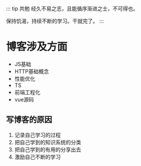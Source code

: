 ::: tip 共勉
经久不易之志，且能循序渐进之士，不可得也。 
   
保持饥渴，持续不断的学习。干就完了。
:::

# 博客涉及方面
+ JS基础
+ HTTP基础概念
+ 性能优化
+ TS
+ 前端工程化
+ vue源码

## 写博客的原因
1. 记录自己学习的过程
2. 把自己学到的知识系统的分类
3. 把自己学到的有用的分享出去
4. 激励自己不断的学习
